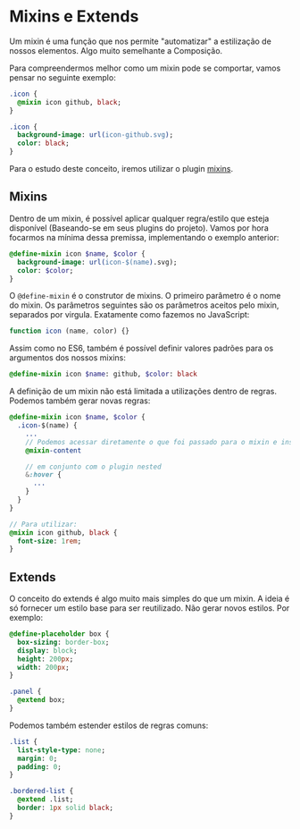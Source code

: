 # Mixins e Extends

Um mixin é uma função que nos permite "automatizar" a estilização de nossos elementos. Algo muito semelhante a Composição.

Para compreendermos melhor como um mixin pode se comportar, vamos pensar no seguinte exemplo:

```sass
.icon {
  @mixin icon github, black;
}

.icon {
  background-image: url(icon-github.svg);
  color: black;
}
```

Para o estudo deste conceito, iremos utilizar o plugin [mixins](https://github.com/postcss/postcss-mixins).

## Mixins

Dentro de um mixin, é possível aplicar qualquer regra/estilo que esteja disponível (Baseando-se em seus plugins do projeto). Vamos por hora focarmos na mínima dessa premissa, implementando o exemplo anterior:

```sass
@define-mixin icon $name, $color {
  background-image: url(icon-$(name).svg);
  color: $color;
}
```

O `@define-mixin` é o construtor de mixins. O primeiro parâmetro é o nome do mixin. Os parâmetros seguintes são os parâmetros aceitos pelo mixin, separados por virgula. Exatamente como fazemos no JavaScript:

```js
function icon (name, color) {}
```

Assim como no ES6, também é possível definir valores padrões para os argumentos dos nossos mixins:

```sass
@define-mixin icon $name: github, $color: black
```

A definição de um mixin não está limitada a utilizações dentro de regras. Podemos também gerar novas regras:

```sass
@define-mixin icon $name, $color {
  .icon-$(name) {
    ...
    // Podemos acessar diretamente o que foi passado para o mixin e inserir onde quisermos
    @mixin-content

    // em conjunto com o plugin nested
    &:hover {
      ...
    }
  }
}

// Para utilizar:
@mixin icon github, black {
  font-size: 1rem;
}
```

## Extends

O conceito do extends é algo muito mais simples do que um mixin. A ideia é só fornecer um estilo base para ser reutilizado. Não gerar novos estilos. Por exemplo:

```sass
@define-placeholder box {
  box-sizing: border-box;
  display: block;
  height: 200px;
  width: 200px;
}

.panel {
  @extend box;
}
```

Podemos também estender estilos de regras comuns:

```sass
.list {
  list-style-type: none;
  margin: 0;
  padding: 0;
}

.bordered-list {
  @extend .list;
  border: 1px solid black;
}
```
